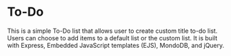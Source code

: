# To-Do
This is a simple To-Do list that allows user to create custom title to-do list.
Users can choose to add items to a default list or the custom list. 
It is built with Express, Embedded JavaScript templates (EJS), MondoDB, and jQuery.

